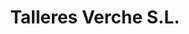 ---
title: "Talleres Verche S.L."
url: /borriana-burriana/talleres-verche-s-l/
shop: Autowerkstatt
---